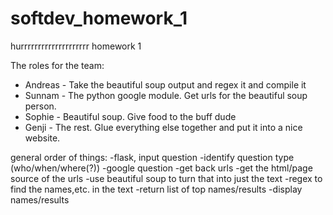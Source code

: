 softdev_homework_1
==================

hurrrrrrrrrrrrrrrrrrrr homework 1


The roles for the team:
* Andreas - Take the beautiful soup output and regex it and compile it
* Sunnam  - The python google module. Get urls for the beautiful soup person.
* Sophie  - Beautiful soup. Give food to the buff dude
* Genji   - The rest. Glue everything else together and put it into a nice website.

general order of things:
-flask, input question
-identify question type (who/when/where(?))
-google question
-get back urls
-get the html/page source of the urls
-use beautiful soup to turn that into just the text
-regex to find the names,etc. in the text 
-return list of top names/results
-display names/results 
